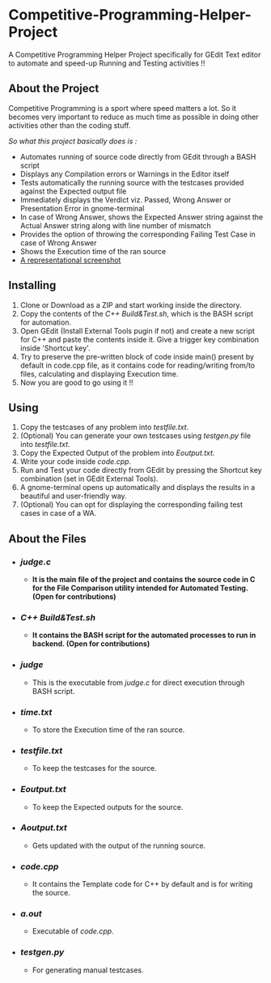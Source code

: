 # Competitive-Programming-Helper-Project
A Competitive Programming Helper Project specifically for GEdit Text editor to automate and speed-up Running and Testing activities !!
## About the Project
Competitive Programming is a sport where speed matters a lot.
So it becomes very important to reduce as much time as possible in doing other activities other than the coding stuff.

_So what this project basically does is :_
* Automates running of source code directly from GEdit through a BASH script
* Displays any Compilation errors or Warnings in the Editor itself
* Tests automatically the running source with the testcases provided against the Expected output file
* Immediately displays the Verdict viz. Passed, Wrong Answer or Presentation Error in gnome-terminal
* In case of Wrong Answer, shows the Expected Answer string against the Actual Answer string along with line number of mismatch 
* Provides the option of throwing the corresponding Failing Test Case in case of Wrong Answer
* Shows the Execution time of the ran source
* [A representational screenshot](https://www.dropbox.com/s/g5yqmbucb4hguvg/testing.png?dl=0)
## Installing
1. Clone or Download as a ZIP and start working inside the directory.
2. Copy the contents of the _C++ Build&Test.sh_, which is the BASH script for automation.
3. Open GEdit (Install External Tools pugin if not) and create a new script for C++ and paste the contents inside it. Give a trigger key combination inside 'Shortcut key'.
4. Try to preserve the pre-written block of code inside main() present by default in code.cpp file, as it contains code for reading/writing from/to files, calculating and displaying Execution time.
5. Now you are good to go using it !!
## Using
1. Copy the testcases of any problem into _testfile.txt_.
2. (Optional) You can generate your own testcases using _testgen.py_ file into _testfile.txt_.
3. Copy the Expected Output of the problem into _Eoutput.txt_.
4. Write your code inside _code.cpp_.
5. Run and Test your code directly from GEdit by pressing the Shortcut key combination (set in GEdit External Tools).
6. A gnome-terminal opens up automatically and displays the results in a beautiful and user-friendly way.
7. (Optional) You can opt for displaying the corresponding failing test cases in case of a WA.
## About the Files
   * ### _judge.c_
     - **It is the main file of the project and contains the source code in C for the File Comparison utility intended for Automated Testing. (Open for contributions)**
   * ### _C++ Build&Test.sh_
     - **It contains the BASH script for the automated processes to run in backend. (Open for contributions)**
   * ### _judge_
     - This is the executable from _judge.c_ for direct execution through BASH script.
   * ### _time.txt_
     - To store the Execution time of the ran source.
   * ### _testfile.txt_
     - To keep the testcases for the source.
   * ### _Eoutput.txt_
     - To keep the Expected outputs for the source.
   * ### _Aoutput.txt_
     - Gets updated with the output of the running source.
   * ### _code.cpp_
     - It contains the Template code for C++ by default and is for writing the source.
   * ### _a.out_
     - Executable of _code.cpp_. 
   * ### _testgen.py_
     - For generating manual testcases.
